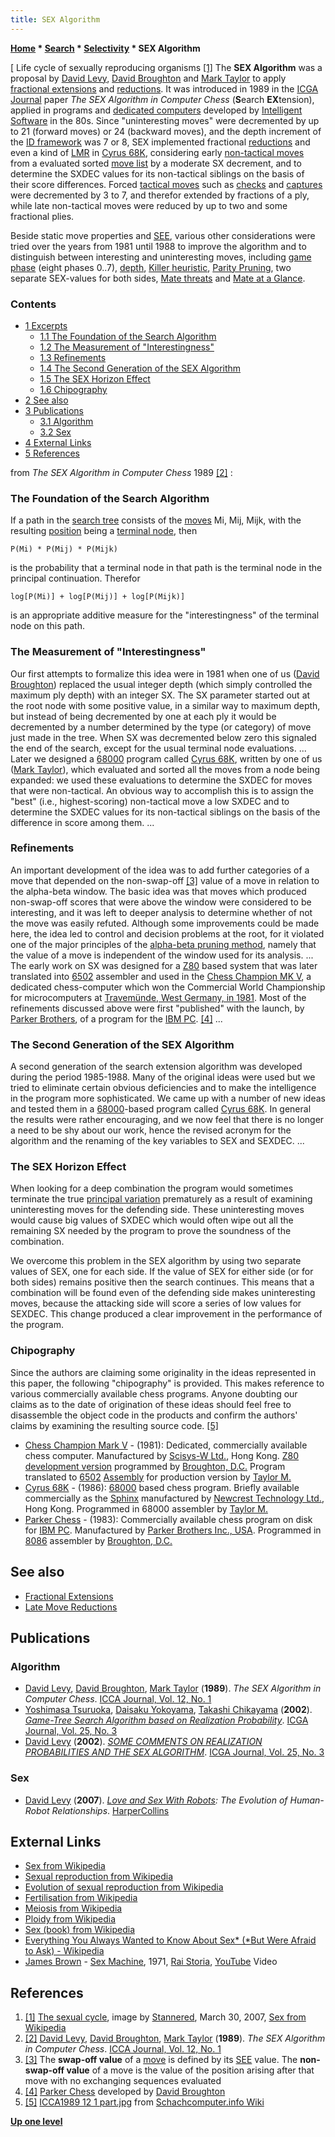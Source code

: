 ```yaml
---
title: SEX Algorithm
---
```

**[Home](Home "Home") \* [Search](Search "Search") \* [Selectivity](Selectivity "Selectivity") \* SEX Algorithm**



[ Life cycle of sexually reproducing organisms <a id="cite-note-1" href="#cite-ref-1">[1]</a>
The **SEX Algorithm** was a proposal by [David Levy](David_Levy "David Levy"), [David Broughton](David_Broughton "David Broughton") and [Mark Taylor](Mark_Taylor "Mark Taylor") to apply [fractional extensions](Extensions#FractionalExtensions "Extensions") and [reductions](Reductions "Reductions"). It was introduced in 1989 in the [ICGA Journal](ICGA_Journal "ICGA Journal") paper *The SEX Algorithm in Computer Chess* (**S**earch **EX**tension), applied in programs and [dedicated computers](Dedicated_Chess_Computers "Dedicated Chess Computers") developed by [Intelligent Software](Intelligent_Software "Intelligent Software") in the 80s. Since "uninteresting moves" were decremented by up to 21 (forward moves) or 24 (backward moves), and the depth increment of the [ID framework](Iterative_Deepening "Iterative Deepening") was 7 or 8, SEX implemented fractional [reductions](Reductions "Reductions") and even a kind of [LMR](Late_Move_Reductions "Late Move Reductions") in [Cyrus 68K](Cyrus_68K "Cyrus 68K"), considering early [non-tactical moves](Quiet_Moves "Quiet Moves") from a evaluated sorted [move list](Move_List "Move List") by a moderate SX decrement, and to determine the SXDEC values for its non-tactical siblings on the basis of their score differences. Forced [tactical moves](Tactical_Moves "Tactical Moves") such as [checks](Check "Check") and [captures](Captures "Captures") were decremented by 3 to 7, and therefor extended by fractions of a ply, while late non-tactical moves were reduced by up to two and some fractional plies. 


Beside static move properties and [SEE](Static_Exchange_Evaluation "Static Exchange Evaluation"), various other considerations were tried over the years from 1981 until 1988 to improve the algorithm and to distinguish between interesting and uninteresting moves, including [game phase](Game_Phases "Game Phases") (eight phases 0..7), [depth](Depth "Depth"), [Killer heuristic](Killer_Heuristic "Killer Heuristic"), [Parity Pruning](Parity_Pruning "Parity Pruning"), two separate SEX-values for both sides, [Mate threats](Checkmate "Checkmate") and [Mate at a Glance](Mate_at_a_Glance "Mate at a Glance"). 



### Contents


* [1 Excerpts](#excerpts)
	+ [1.1 The Foundation of the Search Algorithm](#the-foundation-of-the-search-algorithm)
	+ [1.2 The Measurement of "Interestingness"](#the-measurement-of-.22interestingness.22)
	+ [1.3 Refinements](#refinements)
	+ [1.4 The Second Generation of the SEX Algorithm](#the-second-generation-of-the-sex-algorithm)
	+ [1.5 The SEX Horizon Effect](#the-sex-horizon-effect)
	+ [1.6 Chipography](#chipography)
* [2 See also](#see-also)
* [3 Publications](#publications)
	+ [3.1 Algorithm](#algorithm)
	+ [3.2 Sex](#sex)
* [4 External Links](#external-links)
* [5 References](#references)






from *The SEX Algorithm in Computer Chess* 1989 <a id="cite-note-2" href="#cite-ref-2">[2]</a> :



### The Foundation of the Search Algorithm


If a path in the [search tree](Search_Tree "Search Tree") consists of the [moves](Moves "Moves") Mi, Mij, Mijk, with the resulting [position](Chess_Position "Chess Position") being a [terminal node](Terminal_Node "Terminal Node"), then




```
P(Mi) * P(Mij) * P(Mijk)

```

is the probability that a terminal node in that path is the terminal node in the principal continuation. Therefor




```
log[P(Mi)] + log[P(Mij)] + log[P(Mijk)]

```

is an appropriate additive measure for the "interestingness" of the terminal node on this path.



### The Measurement of "Interestingness"


Our first attempts to formalize this idea were in 1981 when one of us ([David Broughton](David_Broughton "David Broughton")) replaced the usual integer depth (which simply controlled the maximum ply depth) with an integer SX. The SX parameter started out at the root node with some positive value, in a similar way to maximum depth, but instead of being decremented by one at each ply it would be decremented by a number determined by the type (or category) of move just made in the tree. When SX was decremented below zero this signaled the end of the search, except for the usual terminal node evaluations.
...
Later we designed a [68000](68000 "68000") program called [Cyrus 68K](Cyrus_68K "Cyrus 68K"), written by one of us ([Mark Taylor](Mark_Taylor "Mark Taylor")), which evaluated and sorted all the moves from a node being expanded: we used these evaluations to determine the SXDEC for moves that were non-tactical. An obvious way to accomplish this is to assign the "best" (i.e., highest-scoring) non-tactical move a low SXDEC and to determine the SXDEC values for its non-tactical siblings on the basis of the difference in score among them.
...



### Refinements


An important development of the idea was to add further categories of a move that depended on the non-swap-off <a id="cite-note-3" href="#cite-ref-3">[3]</a> value of a move in relation to the alpha-beta window. The basic idea was that moves which produced non-swap-off scores that were above the window were considered to be interesting, and it was left to deeper analysis to determine whether of not the move was easily refuted. Although some improvements could be made here, the idea led to control and decision problems at the root, for it violated one of the major principles of the [alpha-beta pruning method](Alpha-Beta "Alpha-Beta"), namely that the value of a move is independent of the window used for its analysis.
...
The early work on SX was designed for a [Z80](Z80 "Z80") based system that was later translated into [6502](6502 "6502") assembler and used in the [Chess Champion MK V](Chess_Champion_Mark_V "Chess Champion Mark V"), a dedicated chess-computer which won the Commercial World Championship for microcomputers at [Travemünde, West Germany, in 1981](WMCCC_1981 "WMCCC 1981"). Most of the refinements discussed above were first "published" with the launch, by [Parker Brothers](https://en.wikipedia.org/wiki/Parker_Brothers), of a program for the [IBM PC](IBM_PC "IBM PC"). <a id="cite-note-4" href="#cite-ref-4">[4]</a> 
...



### The Second Generation of the SEX Algorithm


A second generation of the search extension algorithm was developed during the period 1985-1988. Many of the original ideas were used but we tried to eliminate certain obvious deficiencies and to make the intelligence in the program more sophisticated. We came up with a number of new ideas and tested them in a [68000](68000 "68000")-based program called [Cyrus 68K](Cyrus_68K "Cyrus 68K"). In general the results were rather encouraging, and we now feel that there is no longer a need to be shy about our work, hence the revised acronym for the algorithm and the renaming of the key variables to SEX and SEXDEC.
...



### The SEX Horizon Effect


When looking for a deep combination the program would sometimes terminate the true [principal variation](Principal_Variation "Principal Variation") prematurely as a result of examining uninteresting moves for the defending side. These uninteresting moves would cause big values of SXDEC which would often wipe out all the remaining SX needed by the program to prove the soundness of the combination.


We overcome this problem in the SEX algorithm by using two separate values of SEX, one for each side. If the value of SEX for either side (or for both sides) remains positive then the search continues. This means that a combination will be found even of the defending side makes uninteresting moves, because the attacking side will score a series of low values for SEXDEC. This change produced a clear improvement in the performance of the program.



### Chipography


Since the authors are claiming some originality in the ideas represented in this paper, the following "chipography" is provided. This makes reference to various commercially available chess programs. Anyone doubting our claims as to the date of origination of these ideas should feel free to disassemble the object code in the products and confirm the authors' claims by examining the resulting source code. <a id="cite-note-5" href="#cite-ref-5">[5]</a>



* [Chess Champion Mark V](Chess_Champion_Mark_V "Chess Champion Mark V") - (1981): Dedicated, commercially available chess computer. Manufactured by [Scisys-W Ltd.](Saitek "Saitek"), Hong Kong. [Z80](Z80 "Z80") [development version](Philidor "Philidor") programmed by [Broughton, D.C.](David_Broughton "David Broughton") Program translated to [6502](6502 "6502") [Assembly](Assembly "Assembly") for production version by [Taylor M.](Mark_Taylor "Mark Taylor")
* [Cyrus 68K](Cyrus_68K "Cyrus 68K") - (1986): [68000](68000 "68000") based chess program. Briefly available commercially as the [Sphinx](CXG_Sphinx "CXG Sphinx") manufactured by [Newcrest Technology Ltd.](Newcrest_Technology "Newcrest Technology"), Hong Kong. Programmed in 68000 assembler by [Taylor M.](Mark_Taylor "Mark Taylor")
* [Parker Chess](Parker_Chess "Parker Chess") - (1983): Commercially available chess program on disk for [IBM PC](IBM_PC "IBM PC"). Manufactured by [Parker Brothers Inc., USA](https://en.wikipedia.org/wiki/Parker_Brothers). Programmed in [8086](8086 "8086") assembler by [Broughton, D.C.](David_Broughton "David Broughton")


## See also


* [Fractional Extensions](Extensions#FractionalExtensions "Extensions")
* [Late Move Reductions](Late_Move_Reductions "Late Move Reductions")


## Publications


### Algorithm


* [David Levy](David_Levy "David Levy"), [David Broughton](David_Broughton "David Broughton"), [Mark Taylor](Mark_Taylor "Mark Taylor") (**1989**). *The SEX Algorithm in Computer Chess*. [ICCA Journal, Vol. 12, No. 1](ICGA_Journal#12_1 "ICGA Journal")
* [Yoshimasa Tsuruoka](Yoshimasa_Tsuruoka "Yoshimasa Tsuruoka"), [Daisaku Yokoyama](Daisaku_Yokoyama "Daisaku Yokoyama"), [Takashi Chikayama](Takashi_Chikayama "Takashi Chikayama") (**2002**). *[Game-Tree Search Algorithm based on Realization Probability](http://citeseerx.ist.psu.edu/viewdoc/summary?doi=10.1.1.2.9258)*. [ICGA Journal, Vol. 25, No. 3](ICGA_Journal#25_3 "ICGA Journal")
* [David Levy](David_Levy "David Levy") (**2002**). *[SOME COMMENTS ON REALIZATION PROBABILITIES AND THE SEX ALGORITHM](http://ilk.uvt.nl/icga/journal/contents/content25-3.htm#SOME%20COMMENTS%20ON%20REALIZATION%20PROBABILITIES)*. [ICGA Journal, Vol. 25, No. 3](ICGA_Journal#25_3 "ICGA Journal")


### Sex


* [David Levy](David_Levy "David Levy") (**2007**). *[Love and Sex With Robots](https://en.wikipedia.org/wiki/Love_and_Sex_with_Robots): The Evolution of Human-Robot Relationships*. [HarperCollins](https://en.wikipedia.org/wiki/HarperCollins)


## External Links


* [Sex from Wikipedia](https://en.wikipedia.org/wiki/Sex)
* [Sexual reproduction from Wikipedia](https://en.wikipedia.org/wiki/Sexual_reproduction)
* [Evolution of sexual reproduction from Wikipedia](https://en.wikipedia.org/wiki/Evolution_of_sexual_reproduction)
* [Fertilisation from Wikipedia](https://en.wikipedia.org/wiki/Fertilisation)
* [Meiosis from Wikipedia](https://en.wikipedia.org/wiki/Meiosis)
* [Ploidy from Wikipedia](https://en.wikipedia.org/wiki/Ploidy)
* [Sex (book) from Wikipedia](https://en.wikipedia.org/wiki/Sex_%28book%29)
* [Everything You Always Wanted to Know About Sex\* (\*But Were Afraid to Ask) - Wikipedia](https://en.wikipedia.org/wiki/Everything_You_Always_Wanted_to_Know_About_Sex*_%28*But_Were_Afraid_to_Ask%29)
* [James Brown](https://en.wikipedia.org/wiki/James_Brown) - [Sex Machine](https://en.wikipedia.org/wiki/Get_Up_%28I_Feel_Like_Being_a%29_Sex_Machine), 1971, [Rai Storia](https://en.wikipedia.org/wiki/Rai_Storia), [YouTube](https://en.wikipedia.org/wiki/YouTube) Video


 
## References


 1. <a id="cite-ref-1" href="#cite-note-1">[1]</a> [The sexual cycle](https://commons.wikimedia.org/wiki/File:Sexual_cycle.svg), image by [Stannered](http://commons.wikimedia.org/wiki/User:Stannered), March 30, 2007, [Sex from Wikipedia](https://en.wikipedia.org/wiki/Sex) 
2. <a id="cite-ref-2" href="#cite-note-2">[2]</a> [David Levy](David_Levy "David Levy"), [David Broughton](David_Broughton "David Broughton"), [Mark Taylor](Mark_Taylor "Mark Taylor") (**1989**). *The SEX Algorithm in Computer Chess*. [ICCA Journal, Vol. 12, No. 1](ICGA_Journal#12_1 "ICGA Journal")
3. <a id="cite-ref-3" href="#cite-note-3">[3]</a> The **swap-off value** of a [move](Moves "Moves") is defined by its [SEE](Static_Exchange_Evaluation "Static Exchange Evaluation") value.
The **non-swap-off value** of a move is the value of the position arising after that move with no exchanging sequences evaluated
4. <a id="cite-ref-4" href="#cite-note-4">[4]</a> [Parker Chess](Parker_Chess "Parker Chess") developed by [David Broughton](David_Broughton "David Broughton")
 5. <a id="cite-ref-5" href="#cite-note-5">[5]</a> [ICCA1989 12 1 part.jpg](http://www.schach-computer.info/wiki/images/5/56/ICCA1989_12_1_part.jpg) from [Schachcomputer.info Wiki](http://www.schach-computer.info/wiki/index.php/Hauptseite_En) 

**[Up one level](Selectivity "Selectivity")**







 
